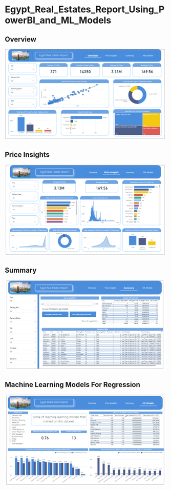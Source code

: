 # Egypt_Real_Estates_Report_Using_PowerBI_and_ML_Models

## Overview 
![Real Estates_Overview.png](https://github.com/Sameh20200218AI/Egypt_Real_Estates_Report_Using_PowerBI_and_ML_Models/blob/main/Real%20Estates_Overview.png)

## Price Insights
![Real Estates_Price.png](https://github.com/Sameh20200218AI/Egypt_Real_Estates_Report_Using_PowerBI_and_ML_Models/blob/main/Real%20Estates_Price.png)

## Summary
![Real Estate Page 3.png](https://github.com/Sameh20200218AI/Egypt_Real_Estates_Report_Using_PowerBI_and_ML_Models/blob/main/Real%20Estate%20Page%203.png)

## Machine Learning Models For Regression
![Real Estate Page 4.png](https://github.com/Sameh20200218AI/Egypt_Real_Estates_Report_Using_PowerBI_and_ML_Models/blob/main/Real%20Estate%20Page%204.png)
